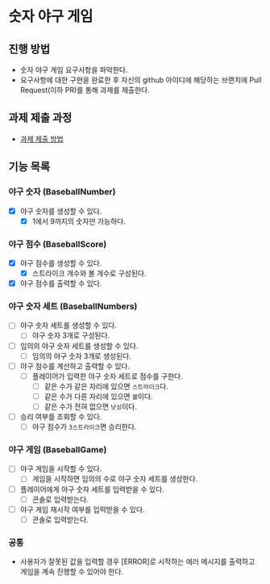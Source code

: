 # 숫자 야구 게임

## 진행 방법

- 숫자 야구 게임 요구사항을 파악한다.
- 요구사항에 대한 구현을 완료한 후 자신의 github 아이디에 해당하는 브랜치에 Pull Request(이하 PR)를 통해 과제를 제출한다.

## 과제 제출 과정

- [과제 제출 방법](https://github.com/next-step/nextstep-docs/tree/master/precourse)

## 기능 목록

### 야구 숫자 (BaseballNumber)

- [X] 야구 숫자를 생성할 수 있다.
  - [X] 1에서 9까지의 숫자만 가능하다.

### 야구 점수 (BaseballScore)

- [X] 야구 점수를 생성할 수 있다.
  - [X] 스트라이크 개수와 볼 개수로 구성된다.
- [X] 야구 점수를 출력할 수 있다.

### 야구 숫자 세트 (BaseballNumbers)

- [ ] 야구 숫자 세트를 생성할 수 있다.
  - [ ] 야구 숫자 3개로 구성된다.
- [ ] 임의의 야구 숫자 세트를 생성할 수 있다.
  - [ ] 임의의 야구 숫자 3개로 생성된다.
- [ ] 야구 점수를 계산하고 출력할 수 있다.
  - [ ] 플레이어가 입력한 야구 숫자 세트로 점수를 구한다.
    - [ ] 같은 수가 같은 자리에 있으면 `스트라이크`다.
    - [ ] 같은 수가 다른 자리에 있으면 `볼`이다.
    - [ ] 같은 수가 전혀 없으면 `낫싱`이다.
- [ ] 승리 여부를 조회할 수 있다.
  - [ ] 야구 점수가 `3스트라이크`면 승리한다.

### 야구 게임 (BaseballGame)

- [ ] 야구 게임을 시작할 수 있다.
  - [ ] 게임을 시작하면 임의의 수로 야구 숫자 세트를 생성한다.
- [ ] 플레이어에게 야구 숫자 세트를 입력받을 수 있다.
  - [ ] 콘솔로 입력받는다.
- [ ] 야구 게임 재시작 여부를 입력받을 수 있다.
  - [ ] 콘솔로 입력받는다.

### 공통

- 사용자가 잘못된 값을 입력할 경우 [ERROR]로 시작하는 에러 메시지를 출력하고 게임을 계속 진행할 수 있어야 한다.
